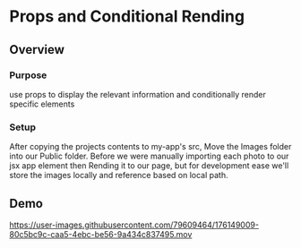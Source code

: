 # Props and Conditional Rending
## Overview
### Purpose
use props to display the relevant information and conditionally render specific elements
### Setup
After copying the projects contents to my-app's src, Move the Images folder into our Public folder. Before we were manually importing each photo to our jsx app element then Rending it to our page, but for development ease we'll store the images locally and reference based on local path.

## Demo

https://user-images.githubusercontent.com/79609464/176149009-80c5bc9c-caa5-4ebc-be56-9a434c837495.mov

